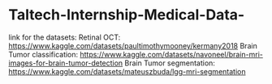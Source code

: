 # Taltech-Internship-Medical-Data-


link for the datasets:
Retinal OCT: https://www.kaggle.com/datasets/paultimothymooney/kermany2018
Brain Tumor classification: https://www.kaggle.com/datasets/navoneel/brain-mri-images-for-brain-tumor-detection
Brain Tumor segmentation: https://www.kaggle.com/datasets/mateuszbuda/lgg-mri-segmentation

